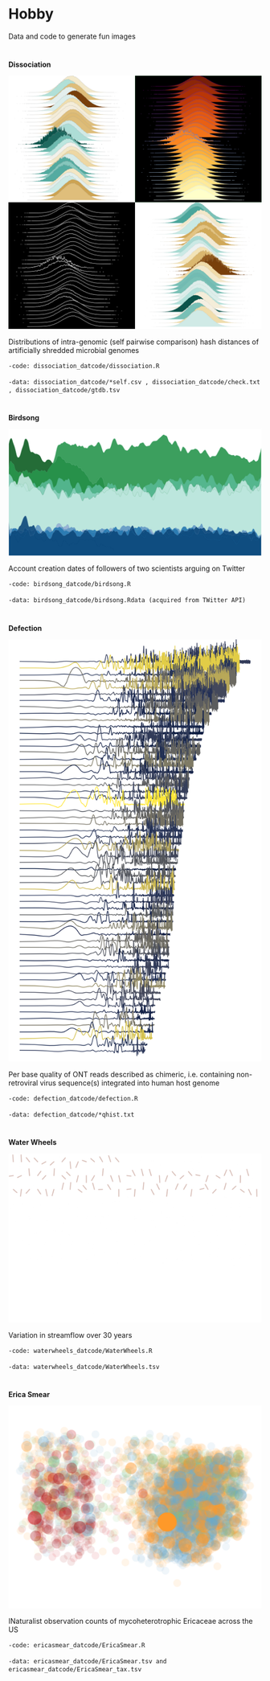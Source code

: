 # Hobby

Data and code to generate fun images

#

**Dissociation**

![Dissociation image](dissociation_datcode/Dissociation_mlt.png)

Distributions of intra-genomic (self pairwise comparison) hash distances of artificially shredded microbial genomes

    -code: dissociation_datcode/dissociation.R

    -data: dissociation_datcode/*self.csv , dissociation_datcode/check.txt , dissociation_datcode/gtdb.tsv

#

**Birdsong**

![Birdsong image](birdsong_datcode/Birdsong.png)
 
Account creation dates of followers of two scientists arguing on Twitter

    -code: birdsong_datcode/birdsong.R

    -data: birdsong_datcode/birdsong.Rdata (acquired from TWitter API)

#

**Defection**

![Defection image](defection_datcode/Defection.png)
 
Per base quality of ONT reads described as chimeric, i.e. containing non-retroviral virus sequence(s) integrated into human host genome

    -code: defection_datcode/defection.R

    -data: defection_datcode/*qhist.txt

#

**Water Wheels**

![Water Wheels image](waterwheels_datcode/WaterWheels.gif)
 
Variation in streamflow over 30 years

    -code: waterwheels_datcode/WaterWheels.R

    -data: waterwheels_datcode/WaterWheels.tsv

#

**Erica Smear**

![Erica Smear image](ericasmear_datcode/EricaSmear.png)
 
INaturalist observation counts of mycoheterotrophic Ericaceae across the US

    -code: ericasmear_datcode/EricaSmear.R

    -data: ericasmear_datcode/EricaSmear.tsv and ericasmear_datcode/EricaSmear_tax.tsv

